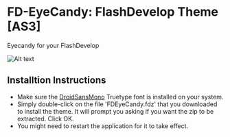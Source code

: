FD-EyeCandy: FlashDevelop Theme [AS3]
==================

Eyecandy for your FlashDevelop

![Alt text](https://raw.github.com/reversiblean/flashdevelop-theme/master/preview.png "FlashDevelop Theme")

Installtion Instructions
----------------------

* Make sure the [DroidSansMono](./droid-sans-mono.zip) Truetype font is installed on your system.
* Simply double-click on the file 'FDEyeCandy.fdz' that you downloaded to install the theme. 
It will prompt you asking if you want the zip to be extracted. Click OK.
* You might need to restart the application for it to take effect.


